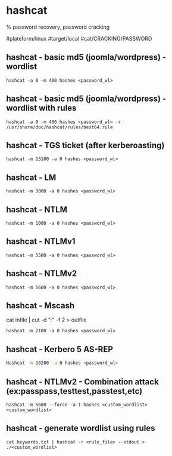 # hashcat

% password recovery, password cracking

#plateform/linux  #target/local  #cat/CRACKING/PASSWORD 

## hashcat - basic md5 (joomla/wordpress) - wordlist
```
hashcat -a 0 -m 400 hashes <password_wl>
```

## hashcat - basic md5 (joomla/wordpress) - wordlist with rules
```
hashcat -a 0 -m 400 hashes <password_wl> -r /usr/share/doc/hashcat/rules/best64.rule 
```

## hashcat - TGS ticket (after kerberoasting)
```
hashcat -m 13100 -a 0 hashes <password_wl> 
```

## hashcat - LM
```
hashcat -m 3000 -a 0 hashes <password_wl> 
```

## hashcat - NTLM
```
hashcat -m 1000 -a 0 hashes <password_wl> 
```

## hashcat - NTLMv1
```
hashcat -m 5500 -a 0 hashes <password_wl> 
```

## hashcat - NTLMv2
```
hashcat -m 5600 -a 0 hashes <password_wl> 
```


## hashcat - Mscash

cat infile | cut -d ":" -f 2 > outfile

```
hashcat -m 2100 -a 0 hashes <password_wl> 
```

## hashcat - Kerbero 5 AS-REP
```bash
Hashcat -m 18200 -a 0 hashes <password_wl>
```

## hashcat - NTLMv2 - Combination attack (ex:passpass,testtest,passtest,etc)
```
hashcat -m 5600 --force -a 1 hashes <custom_wordlist> <custom_wordlist>
```

## hashcat - generate wordlist using rules
```
cat keywords.txt | hashcat -r <rule_file> --stdout > ./<custom_wordlist>
```


